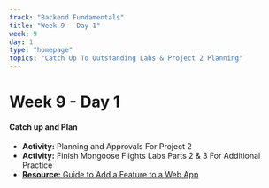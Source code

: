 ```yaml
---
track: "Backend Fundamentals"
title: "Week 9 - Day 1"
week: 9
day: 1
type: "homepage"
topics: "Catch Up To Outstanding Labs & Project 2 Planning"
---
```



# Week 9 - Day 1

#### Catch up and Plan
- **Activity:** Planning and Approvals For Project 2
- **Activity:** Finish Mongoose Flights Labs Parts 2 & 3 For Additional Practice
- [**Resource:** Guide to Add a Feature to a Web App](/backend-fundamentals/week-9/day-1/lecture-materials/guide-to-add-a-feature-to-a-web-app/)


